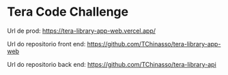 # Tera Code Challenge

Url de prod: https://tera-library-app-web.vercel.app/


Url do repositorio front end: https://github.com/TChinasso/tera-library-app-web

Url do repositorio back end: https://github.com/TChinasso/tera-library-api
